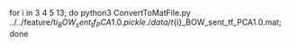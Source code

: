 
for i in 3 4 5 13; do  python3 ConvertToMatFile.py ../../feature/t${i}_BOW_sent_tf_PCA1.0.pickle ./data/t${i}_BOW_sent_tf_PCA1.0.mat; done

